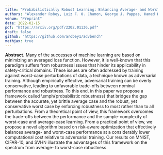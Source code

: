 ```yaml
---
title: "Probabilistically Robust Learning: Balancing Average- and Worst-case Performance"
authors: "Alexander Robey, Luiz F. O. Chamon, George J. Pappas, Hamed Hassani"
venue: "Preprint"
date: 2022-02-15
pdf: "https://arxiv.org/pdf/2202.01136.pdf"
draft: false
github: "https://github.com/arobey1/advbench"
mathjax: true
---
```


**Abstract.** Many of the successes of machine learning are based on minimizing an averaged loss function. However, it is well-known that this paradigm suffers from robustness issues that hinder its applicability in safety-critical domains. These issues are often addressed by training against worst-case perturbations of data, a technique known as adversarial training. Although empirically effective, adversarial training can be overly conservative, leading to unfavorable trade-offs between nominal performance and robustness.  To this end, in this paper we propose a framework called \emph{probabilistic robustness} that bridges the gap between the accurate, yet brittle average case and the robust, yet conservative worst case by enforcing robustness to most rather than to all perturbations. From a theoretical point of view, this framework overcomes the trade-offs between the performance and the sample-complexity of worst-case and average-case learning.  From a practical point of view, we propose a novel algorithm based on risk-aware optimization that effectively balances average- and worst-case performance at a considerably lower computational cost relative to adversarial training.  Our results on MNIST, CIFAR-10, and SVHN illustrate the advantages of this framework on the spectrum from average- to worst-case robustness.  